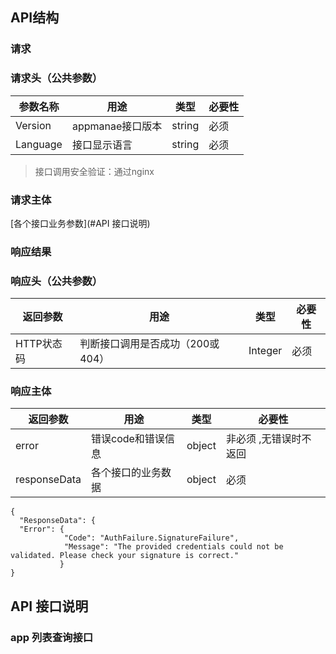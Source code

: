 ## API结构

### 请求

### 请求头（公共参数）
| 参数名称 | 用途                                          |类型  |必要性 |
| ------ | --------------------------------------------- | ------ |------ |
| Version   | appmanae接口版本 | string   |必须   |
| Language | 接口显示语言 | string   |必须  |

 > 接口调用安全验证：通过nginx

### 请求主体

[各个接口业务参数](#API 接口说明)



### 响应结果

### 响应头（公共参数）
|返回参数 | 用途                                          |类型  |必要性 |
| ------ | --------------------------------------------- | ------ |------ |
| HTTP状态码   | 判断接口调用是否成功（200或404） | Integer   |必须   |

### 响应主体
|返回参数 | 用途                                          |类型  |必要性 |
| ------ | --------------------------------------------- | ------ |------ |
| error   | 错误code和错误信息 | object   | 非必须 ,无错误时不返回  |
| responseData   | 各个接口的业务数据 | object   |必须   |

```
{
  "ResponseData": {
  "Error": {
            "Code": "AuthFailure.SignatureFailure",
            "Message": "The provided credentials could not be validated. Please check your signature is correct."
           }
}
```

## API 接口说明

### app 列表查询接口

